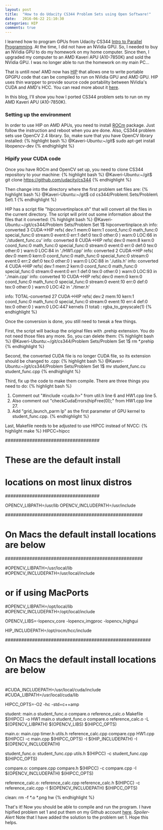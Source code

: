 ```yaml
---
layout: post
title:  "How to do Udacity CS344 Problem Sets using Open Software!"
date:   2016-06-22 21:10:30
categories: HIP
comments: true
---
```

I learned how to program GPUs from Udacity CS344 [Intro to Parallel Programming][udacity-cs344]. At the time, I did not have an NVidia GPU. So, I needed to buy an NVidia GPU to do my homework on my home computer. Since then, I upgraded my computer to an AMD Kaveri APU (A10-7850K) and sold the NVidia GPU. I was no longer able to run the homework on my main PC...

That is untill now! AMD now has [HIP][amd-hip-github] that allows one to write portable GPGPU code that can be compiled to run on NVidia GPU and AMD GPU. HIP uses thin warpper to provide source code portability between NVidia's CUDA and AMD's HCC. You can read more about it [here][amd-hip-blog].

In this blog, I'll show you how I ported CS344 problem sets to run on my AMD Kaveri APU (A10-7850K).

### Setting up the environment

In order to use HIP on AMD APUs, you need to install [ROCm][rocm] package. Just follow the instruction and reboot when you are done. Also, CS344 problem sets use OpenCV 2.4 library. So, make sure that you have OpenCV library installed:
{% highlight bash %}
@Kaveri-Ubuntu:~/git$ sudo apt-get install libopencv-dev
{% endhighlight %}

### Hipify your CUDA code

Once you have ROCm and OpenCV set up, you need to clone CS344 repository to your machine:
{% highlight bash %}
@Kaveri-Ubuntu:~/git$ git clone https://github.com/udacity/cs344
{% endhighlight %}

Then change into the directory where the first problem set files are:
{% highlight bash %}
@Kaveri-Ubuntu:~/git$ cd cs344/Problem\ Sets/Problem\ Set\ 1
{% endhighlight %}

HIP has a script file "hipconvertinplace.sh" that will convert all the files in the current directory. The script will print out some information about the files that it converted:
{% highlight bash %}
@Kaveri-Ubuntu:~/git/cs344/Problem Sets/Problem Set 1$ hipconvertinplace.sh 
info: converted 3 CUDA->HIP refs( dev:1 mem:0 kern:1 coord_func:0 math_func:0 special_func:0 stream:0 event:0 err:1 def:0 tex:0 other:0 ) warn:0 LOC:66 in './student_func.cu'
info: converted 8 CUDA->HIP refs( dev:0 mem:8 kern:0 coord_func:0 math_func:0 special_func:0 stream:0 event:0 err:0 def:0 tex:0 other:0 ) warn:0 LOC:84 in './HW1.cpp'
info: converted 2 CUDA->HIP refs( dev:0 mem:0 kern:0 coord_func:0 math_func:0 special_func:0 stream:0 event:0 err:2 def:0 tex:0 other:0 ) warn:0 LOC:88 in './utils.h'
info: converted 4 CUDA->HIP refs( dev:1 mem:2 kern:0 coord_func:0 math_func:0 special_func:0 stream:0 event:0 err:1 def:0 tex:0 other:0 ) warn:0 LOC:93 in './main.cpp'
info: converted 10 CUDA->HIP refs( dev:0 mem:0 kern:0 coord_func:0 math_func:0 special_func:0 stream:0 event:10 err:0 def:0 tex:0 other:0 ) warn:0 LOC:42 in './timer.h'

info: TOTAL-converted 27 CUDA->HIP refs( dev:2 mem:10 kern:1 coord_func:0 math_func:0 special_func:0 stream:0 event:10 err:4 def:0 tex:0 other:0 ) warn:0 LOC:447
  kernels (1 total) :   rgba_to_greyscale(1)
{% endhighlight %}

Once the conversion is done, you still need to tweak a few things.

First, the script will backup the original files with .prehip extension. You do not need those files any more. So, you can delete them:
{% highlight bash %}
@Kaveri-Ubuntu:~/git/cs344/Problem Sets/Problem Set 1$ rm *.prehip
{% endhighlight %}

Second, the converted CUDA file is no longer CUDA file, so its extension should be changed to .cpp:
{% highlight bash %}
@Kaveri-Ubuntu:~/git/cs344/Problem Sets/Problem Set 1$ mv student_func.cu student_func.cpp
{% endhighlight %}

Third, fix up the code to make them compile. There are three things you need to do:
{% highlight bash %}
1. Comment out "#include <cuda.h>" from util.h line 6 and HW1.cpp line 5.
2. Also comment out "checkCudaErrors(hipFree(0));" from HW1.cpp line 27.
3. Add "grid_launch_parm lp" as the first parameter of GPU kernel to student_func.cpp.
{% endhighlight %}

Last, Makefile needs to be adjusted to use HIPCC instead of NVCC:
{% highlight make %}
HIPCC=hipcc

###################################
# These are the default install   #
# locations on most linux distros #
###################################

OPENCV_LIBPATH=/usr/lib
OPENCV_INCLUDEPATH=/usr/include

###################################################
# On Macs the default install locations are below #
###################################################

#OPENCV_LIBPATH=/usr/local/lib
#OPENCV_INCLUDEPATH=/usr/local/include

# or if using MacPorts

#OPENCV_LIBPATH=/opt/local/lib
#OPENCV_INCLUDEPATH=/opt/local/include

OPENCV_LIBS=-lopencv_core -lopencv_imgproc -lopencv_highgui

HIP_INCLUDEPATH=/opt/rocm/hcc/include

######################################################
# On Macs the default install locations are below    #
# ####################################################

#CUDA_INCLUDEPATH=/usr/local/cuda/include
#CUDA_LIBPATH=/usr/local/cuda/lib

HIPCC_OPTS=-O2 -hc -std=c++amp

student: main.o student_func.o compare.o reference_calc.o Makefile
	$(HIPCC) -o HW1 main.o student_func.o compare.o reference_calc.o -L $(OPENCV_LIBPATH) $(OPENCV_LIBS) $(HIPCC_OPTS)

main.o: main.cpp timer.h utils.h reference_calc.cpp compare.cpp HW1.cpp
	$(HIPCC) -c main.cpp $(HIPCC_OPTS) -I $(HIP_INCLUDEPATH) -I $(OPENCV_INCLUDEPATH)

student_func.o: student_func.cpp utils.h
	$(HIPCC) -c student_func.cpp $(HIPCC_OPTS)

compare.o: compare.cpp compare.h
	$(HIPCC) -c compare.cpp -I $(OPENCV_INCLUDEPATH) $(HIPCC_OPTS)

reference_calc.o: reference_calc.cpp reference_calc.h
	$(HIPCC) -c reference_calc.cpp -I $(OPENCV_INCLUDEPATH) $(HIPCC_OPTS)

clean:
	rm -f *.o *.png hw
{% endhighlight %}

That's it! Now you should be able to compile and run the program. I have hipified problem set 1 and put them on my Github account [here][hip-ps1]. *Spoiler-Alert* Note that I have added the solution to the problem set 1. Hope this helps.

[udacity-cs344]: https://www.udacity.com/course/intro-to-parallel-programming--cs344
[amd-hip-github]: https://github.com/GPUOpen-ProfessionalCompute-Tools/HIP
[amd-hip-blog]: http://gpuopen.com/compute-product/hip-convert-cuda-to-portable-c-code
[rocm]: https://github.com/RadeonOpenCompute/ROCm
[opencv]: http://opencv.org/
[opencv-install]: https://github.com/BVLC/caffe/wiki/Ubuntu-16.04-or-15.10-OpenCV-3.1-Installation-Guide
[hip-ps1]: https://github.com/briansp2020/cs344/tree/master/Problem%20Sets/Problem%20Set%201
